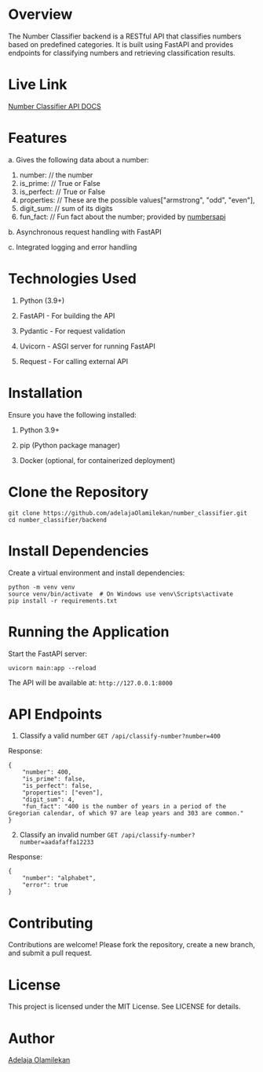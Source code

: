 # Overview

The Number Classifier backend is a RESTful API that classifies numbers based on predefined categories. It is built using FastAPI and provides endpoints for classifying numbers and retrieving classification results.

# Live Link
[Number Classifier API DOCS](https://number-classifier-cw4p.onrender.com/docs)

# Features

a. Gives the following data about a number:
1. number: // the number 
2. is_prime: // True or False
3. is_perfect: // True or False
4. properties: // These are the possible values["armstrong", "odd", "even"],
5. digit_sum: // sum of its digits
6. fun_fact: // Fun fact about the number; provided by [numbersapi](http://numbersapi.com/#42)

b. Asynchronous request handling with FastAPI

c. Integrated logging and error handling

# Technologies Used

1. Python (3.9+)

2. FastAPI - For building the API

3. Pydantic - For request validation

4. Uvicorn - ASGI server for running FastAPI

5. Request - For calling external API

# Installation

Ensure you have the following installed:

1. Python 3.9+

3. pip (Python package manager)

4. Docker (optional, for containerized deployment)

# Clone the Repository
```
git clone https://github.com/adelajaOlamilekan/number_classifier.git
cd number_classifier/backend
```

# Install Dependencies

Create a virtual environment and install dependencies:
```
python -m venv venv
source venv/bin/activate  # On Windows use venv\Scripts\activate
pip install -r requirements.txt
```

# Running the Application

Start the FastAPI server:

`uvicorn main:app --reload`

The API will be available at: `http://127.0.0.1:8000`

# API Endpoints

1. Classify a valid number `GET /api/classify-number?number=400`

Response:

```
{
    "number": 400,
    "is_prime": false,
    "is_perfect": false,
    "properties": ["even"],
    "digit_sum": 4,
    "fun_fact": "400 is the number of years in a period of the Gregorian calendar, of which 97 are leap years and 303 are common."
}
```

2. Classify an invalid number `GET /api/classify-number?number=aadafaffa12233`

Response:

```
{
    "number": "alphabet",
    "error": true
}
```
# Contributing

Contributions are welcome! Please fork the repository, create a new branch, and submit a pull request.

# License

This project is licensed under the MIT License. See LICENSE for details.

# Author

[Adelaja Olamilekan](https://github.com/adelajaOlamilekan)
